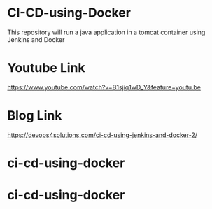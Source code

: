 # CI-CD-using-Docker
This repository will run a java application in a tomcat container using  Jenkins and Docker


# Youtube Link

https://www.youtube.com/watch?v=B1sjiq1wD_Y&feature=youtu.be

# Blog Link
https://devops4solutions.com/ci-cd-using-jenkins-and-docker-2/
# ci-cd-using-docker
# ci-cd-using-docker
